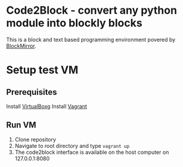 # Code2Block - convert any python module into blockly blocks

This is a block and text based programming environment povered by [BlockMirror](https://github.com/blockpy-edu/BlockMirror).

# Setup test VM

## Prerequisites

Install [VirtualBoxg](https://www.virtualbox.org/wiki/Downloads)
Install [Vagrant](https://developer.hashicorp.com/vagrant/install?product_intent=vagrant)

## Run VM

1. Clone repository
2. Navigate to root directory and type `vagrant up`
3. The code2block interface is available on the host computer on 127.0.0.1:8080
